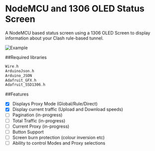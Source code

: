 # NodeMCU and 1306 OLED Status Screen

A NodeMCU based status screen using a 1306 OLED Screen to display information about your Clash rule-based tunnel.

![Example](images/example1.png)

##Required libraries
```c
Wire.h
ArduinoJson.h
Arduino_JSON
Adafruit_GFX.h
Adafruit_SSD1306.h
```

##Features
- [x] Displays Proxy Mode (Global/Rule/Direct)
- [x] Display current traffic (Upload and Download speeds)
- [ ] Pagination (in-progress)
- [ ] Total Traffic (in-progress)
- [ ] Current Proxy (in-progress)
- [ ] Button Support
- [ ] Screen burn protection (colour inversion etc)
- [ ] Ability to control Modes and Proxy selections
